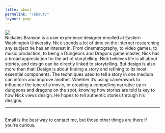 ```yaml
---
title: about
permalink: "/about/"
layout: page
---
```


<img class="col one right" src="/uploads/me.jpg">

<br/>
Nickales Branson is a user experience designer enrolled at Eastern Washington University. Nick spends a lot of time on the internet researching any subject he has an interest in. From cinematography, to video games, to music production, to being a Dungeons and Dragons game master, Nick has a broad appreciation for the art of storytelling. Nick believes life is all about stories, and design can be directly linked to storytelling. But design is also more than that: Design is about finding a story and refining to its most essential components. The techniques used to tell a story in one medium can inform and improve another. Whether it’s using camerawork to influence the tone of a movie, or creating a compelling narrative up in dungeons and dragons on the spot, knowing how stories are told is key to how Nick views design. He hopes to tell authentic stories through his designs. 


<br/>
<hr/>
<br/>
<span class="contacticon center">
	<a href="mailto:bransnic000@gmail.com"><i class="fa fa-envelope-square"></i></a>
	<a href="https://github.com/Nickales" target="_blank"><i class="fa fa-github-square"></i></a>
		<a href="https://twitter.com/nickalesGB" target="_blank"><i class="fa fa-twitter-square"></i></a>
</span>

<div class="col three caption">
	Email is the best way to contact me, but those other things are there if you're curious.
</div>

